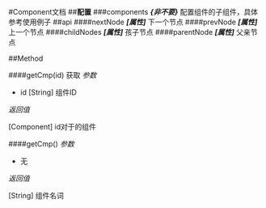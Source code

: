 #Component文档
##**配置**
###components
***{非不要}*** 配置组件的子组件，具体参考使用例子
##api
####nextNode
***[属性]*** 下一个节点
####prevNode
***[属性]*** 上一个节点
####childNodes
***[属性]*** 孩子节点
####parentNode
***[属性]*** 父亲节点

##Method

####getCmp(id)
获取
*参数*

+ id [String] 组件ID

*返回值*  

[Component] id对于的组件

####getCmp()
*参数*

+ 无

*返回值*  

[String] 组件名词

